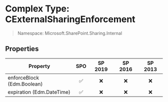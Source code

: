 # Complex Type: CExternalSharingEnforcement

> Namespace: Microsoft.SharePoint.Sharing.Internal

## Properties

Property | SPO | SP 2019 | SP 2016 | SP 2013
----------|:---:|:-------:|:-------:|:-------:
enforceBlock (Edm.Boolean) | ✅ | ❌ | ❌ | ❌
expiration (Edm.DateTime) | ✅ | ❌ | ❌ | ❌